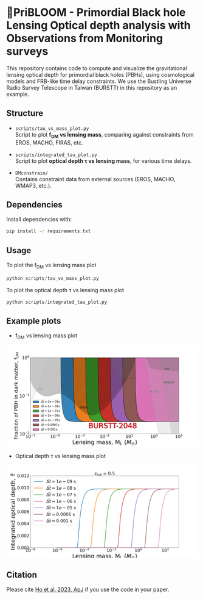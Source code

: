 # 🌸PriBLOOM - Primordial Black hole Lensing Optical depth analysis with Observations from Monitoring surveys

This repository contains code to compute and visualize the gravitational lensing optical depth for primordial black holes (PBHs), using cosmological models and FRB-like time delay constraints. We use the Bustling Universe Radio Survey Telescope in Taiwan (BURSTT) in this repository as an example.

## Structure

- `scripts/tau_vs_mass_plot.py`  
  Script to plot **f<sub>DM</sub> vs lensing mass**, comparing against constraints from EROS, MACHO, FIRAS, etc.
  
- `scripts/integrated_tau_plot.py`  
  Script to plot **optical depth τ vs lensing mass**, for various time delays.

- `DMconstrain/`  
  Contains constraint data from external sources (EROS, MACHO, WMAP3, etc.).

## Dependencies

Install dependencies with:

```bash
pip install -r requirements.txt
```

## Usage
To plot the f<sub>DM</sub> vs lensing mass plot
```python
python scripts/tau_vs_mass_plot.py
```  

To plot the optical depth τ vs lensing mass plot
``` python
python scripts/integrated_tau_plot.py
```


## Example plots
- f<sub>DM</sub> vs lensing mass plot  
<img src="fdm_ml.png" alt="Batch 1" width="800">  

- Optical depth τ vs lensing mass plot  
<img src="tau_ml.png" alt="Batch 2" width="800">

## Citation
Please cite [Ho et al. 2023, ApJ](https://iopscience.iop.org/article/10.3847/1538-4357/accb9e) if you use the code in your paper.

